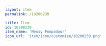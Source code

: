 ```yaml
---
layout: item
permalink: /10200239

title: Item
id: 10200239
item_name: 'Messy Pompadour'
icon_url: 'item/icon/customize/10200239.png'
---
```

